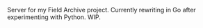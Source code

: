Server for my Field Archive project. Currently rewriting in Go after experimenting with Python. WIP. 